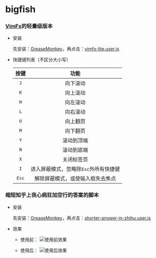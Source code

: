 # bigfish


### [VimFx][5]的轻量级版本

- 安装

    先安装：[GreaseMonkey][1]，再点击：[vimfx-lite.user.js][6]

- 快捷键列表（不区分大小写）

    |按键|功能|
    |:---:|:---:|
    |`J`|向下滚动|
    |`K`|向上滚动|
    |`H`|向左滚动|
    |`L`|向右滚动|
    |`U`|向上翻页|
    |`M`|向下翻页|
    |`Y`|滚动到顶端|
    |`N`|滚动到底端|
    |`X`|关闭标签页|
    |`I`|进入屏蔽模式，忽略除`Esc`外所有快捷键|
    |`Esc`|解除屏蔽模式，或使输入框失去焦点|


### 缩短知乎上丧心病狂加空行的答案的脚本

- 安装

    先安装：[GreaseMonkey][1]，再点击：[shorter-answer-in-zhihu.user.js][2]

- 效果

    + 使用前：
    ![使用前效果][3]

    + 使用后：
    ![使用后效果][4]


[1]: https://addons.mozilla.org/zh-CN/firefox/addon/greasemonkey/
[2]: https://github.com/redoc/bigfish/raw/master/fish/shorter-answer-in-zhihu.user.js
[3]: http://nogame.sinaapp.com/html/images/before.png
[4]: http://nogame.sinaapp.com/html/images/after.png
[5]: https://addons.mozilla.org/firefox/addon/vimfx
[6]: https://github.com/redoc/bigfish/raw/master/fish/vimfx-lite.user.js
